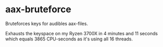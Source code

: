 # aax-bruteforce

Bruteforces keys for audibles aax-files.

Exhausts the keyspace on my Ryzen 3700X in 4 minutes and 11 seconds which equals 3865 CPU-seconds as it's using all 16 threads.
